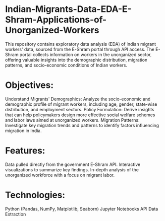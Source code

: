 # Indian-Migrants-Data-EDA-E-Shram-Applications-of-Unorganized-Workers
This repository contains exploratory data analysis (EDA) of Indian migrant workers' data, sourced from the E-Shram portal through API access. The E-Shram portal collects information on workers in the unorganized sector, offering valuable insights into the demographic distribution, migration patterns, and socio-economic conditions of Indian workers.

# Objectives:
Understand Migrants' Demographics: Analyze the socio-economic and demographic profile of migrant workers, including age, gender, state-wise distribution, and employment sectors.
Policy Formulation: Derive insights that can help policymakers design more effective social welfare schemes and labor laws aimed at unorganized workers.
Migration Patterns: Investigate key migration trends and patterns to identify factors influencing migration in India.

# Features:
Data pulled directly from the government E-Shram API.
Interactive visualizations to summarize key findings.
In-depth analysis of the unorganized workforce with a focus on migrant labor.

# Technologies:
Python (Pandas, NumPy, Matplotlib, Seaborn)
Jupyter Notebooks
API Data Extraction
